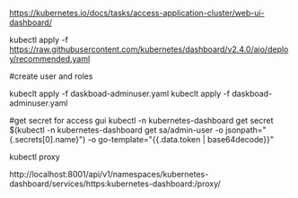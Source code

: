 https://kubernetes.io/docs/tasks/access-application-cluster/web-ui-dashboard/



kubectl apply -f https://raw.githubusercontent.com/kubernetes/dashboard/v2.4.0/aio/deploy/recommended.yaml


#create user and roles

kubeclt apply -f daskboad-adminuser.yaml
kubeclt apply -f daskboad-adminuser.yaml

#get secret for access gui
kubectl -n kubernetes-dashboard get secret $(kubectl -n kubernetes-dashboard get sa/admin-user -o jsonpath="{.secrets[0].name}") -o go-template="{{.data.token | base64decode}}"

kubectl proxy

http://localhost:8001/api/v1/namespaces/kubernetes-dashboard/services/https:kubernetes-dashboard:/proxy/
